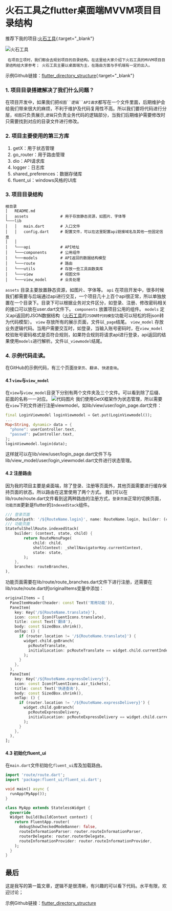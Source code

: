 
# 火石工具之flutter桌面端MVVM项目目录结构


推荐下我的项目:[火石工具](http://flint-tools.guanshangyun.com/){:target="_blank"}

![火石工具](https://itools-1253225490.cos.ap-guangzhou.myqcloud.com/article/flutter_directory_structure/20230613152041.png)

` 在项目立项时，我们都会去规划项目的目录结构。在这里给大家介绍下火石工具的MVVM项目目录结构给大家参考；
火石工具主要以桌面端为主，在路由方面与手机端有一定的出入。`

示例Github链接：[flutter_directory_structure](https://github.com/FlintTools/flutter_directory_structure){:target="_blank"}

### 1. 项目目录搭建解决了我们什么问题？
在项目开发中，如果我们把`视图``逻辑``API请求`都写在一个文件里面，后期维护会给我们带来很大的麻烦，不利于维护及代码复用性不高。所以我们要将代码进行分层，`视图`只负责展示,`逻辑`只负责业务代码的逻辑部分，当我们后期维护需要修改时只需要找到对应的目录文件进行修改。

### 2. 项目主要使用的第三方库
1. getX：用于状态管理
2. go_router：用于路由管理
3. dio：API请求库
4. logger：日志库
5. shared_preferences：数据存储库
6. fluent_ui：windows风格的UI库

### 3. 项目目录结构 
```
根目录
│   README.md 
│   assets              # 用于存放静态资源，如图片、字体等
└───lib
│   │   main.dart       # 入口文件
│   │   config.dart     # 配置文件，可以在这里配置api链接域名及其他一些固定信息
│   │
│   └───api             # API地址
│   └───components      # 公用组件
│   └───models          # API返回的数据结构模型
│   └───route           # 路由
│   └───utils           # 存放一些工具函数类库
│   └───view            # 视图文件
│   └───view_model      # 业务处理
```

`assets` 目录主要放置静态资源，如图片、字体等。
`api` 在项目开发中，很多时候我们都需要与后端通过api进行交互，一个项目几十上百个api很正常，所以单独放置在一个目录下。目录下可以根据业务对文件区分，如登录、注册、修改密码相关的接口可以放在user.dart文件下。
`components` 放置项目公用的组件。
`models` 定义api返回的JSON数据结构（[火石工具](http://flint-tools.guanshangyun.com/)的`JSON转代码模型`功能可以轻松的将json转为代码模型）。
`view` 存放所有的展示页面，文件以`_page`结尾。
`view_model` 存放业务逻辑代码。当用户需要交互时，如登录，当输入账号密码时，在`view_model`校验账号密码格式是否符合规则，如果符合规则将请求api进行登录，api返回的结果使用`models`进行解析。文件以`_viewmodel`结尾。

### 4. 示例代码走读。
在GitHub的示例代码，有三个页面`登录页`、`翻译`、`快递查询`。

#### 4.1 `view`与`view_model`
在`view`与`view_model`目录下分别有两个文件夹及三个文件。可以看到除了后缀、前面的名称一一对应。
![代码图片](https://itools-1253225490.cos.ap-guangzhou.myqcloud.com/article/flutter_directory_structure/20230613202457.png)
我们使用GetX框架作为状态管理，所以需要在`view`下的文件进行注册viewmodel，如lib/view/user/login_page.dart文件：
```dart
final LoginViewmodel loginViewmodel = Get.put(LoginViewmodel());
...
Map<String, dynamic> data = {
  "phone": userController.text,
  "passwd": pwController.text,
};
loginViewmodel.login(data);
```
这样就可以在lib/view/user/login_page.dart文件下与lib/view_model/user/login_viewmodel.dart文件进行状态管理。

#### 4.2 注册路由
因为我的项目主要是桌面端，除了登录、注册等页面外，其他页面需要进行缓存保持页面的状态。所以路由在这里使用了两个方式。
我们可以在lib/route/route.dart文件看到这两种路由的注册方式，`登录页面`正常的切换页面，`功能页面`更新是flutter的`IndexedStack`组件。
```dart
/// 登录页面
GoRoute(path: '/${RouteName.login}', name: RouteName.login, builder: (context, state) => LoginPage()),
/// 功能页面
StatefulShellRoute.indexedStack(
    builder: (context, state, child) {
        return RouteMenuPage(
            child: child,
            shellContext: _shellNavigatorKey.currentContext,
            state: state,
        );
    },
    branches: routeBranches,
),
```
功能页面需要在lib/route/route_branches.dart文件下进行注册，还需要在lib/route/route.dart的originalItems变量中添加：
```dart
originalItems = [
  PaneItemHeader(header: const Text('常用功能')),
  PaneItem(
    key: Key('/${RouteName.translate}'),
    icon: const Icon(FluentIcons.translate),
    title: const Text('翻译'),
    body: const SizedBox.shrink(),
    onTap: () {
      if (router.location != '/${RouteName.translate}') {
        widget.child.goBranch(
          pcRouteTranslate,
          initialLocation: pcRouteTranslate == widget.child.currentIndex,
        );
      }
    },
  ),
  PaneItem(
    key: Key('/${RouteName.expressDelivery}'),
    icon: const Icon(FluentIcons.air_tickets),
    title: const Text('快递查询'),
    body: const SizedBox.shrink(),
    onTap: () {
      if (router.location != '/${RouteName.expressDelivery}') {
        widget.child.goBranch(
          pcRouteExpressDelivery,
          initialLocation: pcRouteExpressDelivery == widget.child.currentIndex,
        );
      }
    },
  ),
];
```

#### 4.3 初始化fluent_ui
在`main.dart`文件初始化`fluent_ui`库及加载路由。
```dart
import 'route/route.dart';
import 'package:fluent_ui/fluent_ui.dart';

void main() async {
  runApp(MyApp());
}

class MyApp extends StatelessWidget {
  @override
  Widget build(BuildContext context) {
    return FluentApp.router(
      debugShowCheckedModeBanner: false,
      routeInformationParser: router.routeInformationParser,
      routerDelegate: router.routerDelegate,
      routeInformationProvider: router.routeInformationProvider,
    );
  }
}
```

## 最后
这是我写的第一篇文章，逻辑不是很清晰，有兴趣的可以看下代码。水平有限，欢迎讨论；

示例Github链接：[flutter_directory_structure](https://github.com/FlintTools/flutter_directory_structure)
